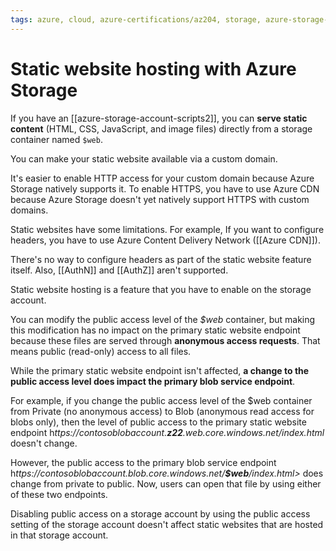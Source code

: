 ```yaml
---
tags: azure, cloud, azure-certifications/az204, storage, azure-storage-account
---
```


# Static website hosting with Azure Storage

If you have an [[azure-storage-account-scripts2]], you can **serve static content** (HTML, CSS, JavaScript, and image files) directly from a storage container named `$web`.

You can make your static website available via a custom domain.

It's easier to enable HTTP access for your custom domain because Azure Storage natively supports it. To enable HTTPS, you have to use Azure CDN because Azure Storage doesn't yet natively support HTTPS with custom domains.

Static websites have some limitations. For example, If you want to configure headers, you have to use Azure Content Delivery Network ([[Azure CDN]]).

There's no way to configure headers as part of the static website feature itself.
Also, [[AuthN]] and [[AuthZ]] aren't supported.

Static website hosting is a feature that you have to enable on the storage account.

You can modify the public access level of the *$web* container, but making this modification has no impact on the primary static website endpoint because these files are served through **anonymous access requests**. That means public (read-only) access to all files.

While the primary static website endpoint isn't affected, **a change to the public access level does impact the primary blob service endpoint**.

For example, if you change the public access level of the $web container from Private (no anonymous access) to Blob (anonymous read access for blobs only), then the level of public access to the primary static website endpoint h*ttps://contosoblobaccount.**z22**.web.core.windows.net/index.html* doesn't change.

However, the public access to the primary blob service endpoint h*ttps://contosoblobaccount.blob.core.windows.net/**$web**/index.html>* does change from private to public. Now, users can open that file by using either of these two endpoints.

Disabling public access on a storage account by using the public access setting of the storage account doesn't affect static websites that are hosted in that storage account.
